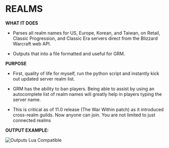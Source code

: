 # REALMS

**WHAT IT DOES**

* Parses all realm names for US, Europe, Korean, and Taiwan, on Retail, Classic Progression, and Classic Era servers direct from the Blizzard Warcraft web API.

* Outputs that into a file formatted and useful for GRM.

**PURPOSE**

* First, quality of life for myself, run the python script and instantly kick out updated server realm list.

* GRM has the ability to ban players. Being able to assist by using an autocomplete list of realm names will greatly help in players typing the server name.

* This is critical as of 11.0 release (The War Within patch) as it introduced cross-realm guilds. Now anyone can join.  You are not limited to just connected realms

**OUTPUT EXAMPLE:**

![Outputs Lua Compatible](https://i.imgur.com/RDcbraQ.jpeg)